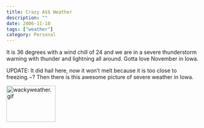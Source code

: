 ```yaml
---
title: Crazy A$$ Weather
description: ""
date: 2006-11-10
tags: ["weather"]
category: Personal
---
```



<p>It is 36 degrees with a wind chill of 24 and we are in a severe thunderstorm warning with thunder and lightning all around.  Gotta love November in Iowa.</p>

<p>UPDATE: It did hail here, now it won’t melt because it is too close to freezing.¬? Then there is this awesome picture of severe weather in Iowa.</p>

<p><img width="128" height="95" alt="wackyweather.gif" id="image428" src="https://web.archive.org/web/20131211172932im_/http://mytungsten.net/wp-content//uploads/2006/11/wackyweather.thumbnail.gif"></p>
